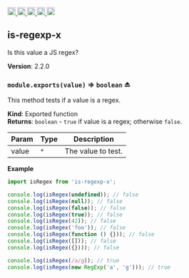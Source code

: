 <a href="https://travis-ci.org/Xotic750/is-regexp-x"
  title="Travis status">
<img
  src="https://travis-ci.org/Xotic750/is-regexp-x.svg?branch=master"
  alt="Travis status" height="18">
</a>
<a href="https://david-dm.org/Xotic750/is-regexp-x"
  title="Dependency status">
<img src="https://david-dm.org/Xotic750/is-regexp-x/status.svg"
  alt="Dependency status" height="18"/>
</a>
<a
  href="https://david-dm.org/Xotic750/is-regexp-x?type=dev"
  title="devDependency status">
<img src="https://david-dm.org/Xotic750/is-regexp-x/dev-status.svg"
  alt="devDependency status" height="18"/>
</a>
<a href="https://badge.fury.io/js/is-regexp-x"
  title="npm version">
<img src="https://badge.fury.io/js/is-regexp-x.svg"
  alt="npm version" height="18">
</a>
<a href="https://www.jsdelivr.com/package/npm/is-regexp-x"
  title="jsDelivr hits">
<img src="https://data.jsdelivr.com/v1/package/npm/is-regexp-x/badge?style=rounded"
  alt="jsDelivr hits" height="18">
</a>

<a name="module_is-regexp-x"></a>

## is-regexp-x

Is this value a JS regex?

**Version**: 2.2.0

<a name="exp_module_is-regexp-x--module.exports"></a>

### `module.exports(value)` ⇒ <code>boolean</code> ⏏

This method tests if a value is a regex.

**Kind**: Exported function  
**Returns**: <code>boolean</code> - `true` if value is a regex; otherwise `false`.

| Param | Type            | Description        |
| ----- | --------------- | ------------------ |
| value | <code>\*</code> | The value to test. |

**Example**

```js
import isRegex from 'is-regexp-x';

console.log(isRegex(undefined)); // false
console.log(isRegex(null)); // false
console.log(isRegex(false)); // false
console.log(isRegex(true)); // false
console.log(isRegex(42)); // false
console.log(isRegex('foo')); // false
console.log(isRegex(function () {})); // false
console.log(isRegex([])); // false
console.log(isRegex({}))); // false

console.log(isRegex(/a/g)); // true
console.log(isRegex(new RegExp('a', 'g'))); // true
```
